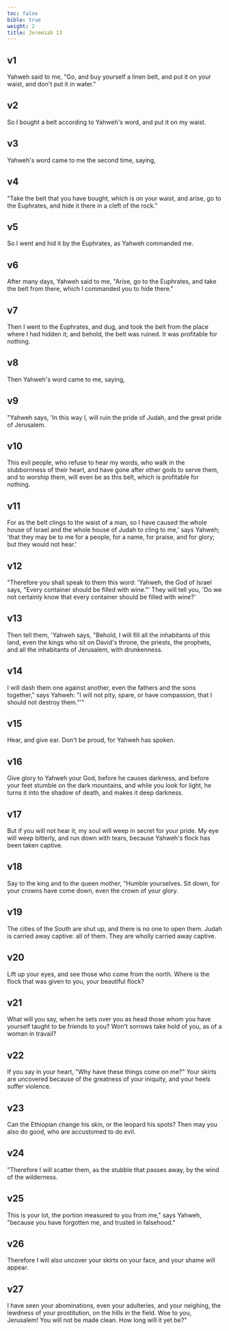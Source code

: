 ```yaml
---
toc: false
bible: true
weight: 2
title: Jeremiah 13
---
```




## v1 
Yahweh said to me, "Go, and buy yourself a linen belt, and put it on your waist, and don't put it in water." 

## v2 
So I bought a belt according to Yahweh's word, and put it on my waist. 

## v3 
Yahweh's word came to me the second time, saying, 

## v4 
"Take the belt that you have bought, which is on your waist, and arise, go to the Euphrates, and hide it there in a cleft of the rock." 

## v5 
So I went and hid it by the Euphrates, as Yahweh commanded me. 

## v6 
After many days, Yahweh said to me, "Arise, go to the Euphrates, and take the belt from there, which I commanded you to hide there." 

## v7 
Then I went to the Euphrates, and dug, and took the belt from the place where I had hidden it; and behold, the belt was ruined. It was profitable for nothing. 

## v8 
Then Yahweh's word came to me, saying, 

## v9 
"Yahweh says, 'In this way I, will ruin the pride of Judah, and the great pride of Jerusalem. 

## v10 
This evil people, who refuse to hear my words, who walk in the stubbornness of their heart, and have gone after other gods to serve them, and to worship them, will even be as this belt, which is profitable for nothing. 

## v11 
For as the belt clings to the waist of a man, so I have caused the whole house of Israel and the whole house of Judah to cling to me,' says Yahweh; 'that they may be to me for a people, for a name, for praise, and for glory; but they would not hear.' 

## v12 
"Therefore you shall speak to them this word: 'Yahweh, the God of Israel says, "Every container should be filled with wine."' They will tell you, 'Do we not certainly know that every container should be filled with wine?' 

## v13 
Then tell them, 'Yahweh says, "Behold, I will fill all the inhabitants of this land, even the kings who sit on David's throne, the priests, the prophets, and all the inhabitants of Jerusalem, with drunkenness. 

## v14 
I will dash them one against another, even the fathers and the sons together," says Yahweh: "I will not pity, spare, or have compassion, that I should not destroy them."'" 

## v15 
Hear, and give ear. Don't be proud, for Yahweh has spoken. 

## v16 
Give glory to Yahweh your God, before he causes darkness, and before your feet stumble on the dark mountains, and while you look for light, he turns it into the shadow of death, and makes it deep darkness. 

## v17 
But if you will not hear it, my soul will weep in secret for your pride. My eye will weep bitterly, and run down with tears, because Yahweh's flock has been taken captive. 

## v18 
Say to the king and to the queen mother, "Humble yourselves. Sit down, for your crowns have come down, even the crown of your glory. 

## v19 
The cities of the South are shut up, and there is no one to open them. Judah is carried away captive: all of them. They are wholly carried away captive. 

## v20 
Lift up your eyes, and see those who come from the north. Where is the flock that was given to you, your beautiful flock? 

## v21 
What will you say, when he sets over you as head those whom you have yourself taught to be friends to you? Won't sorrows take hold of you, as of a woman in travail? 

## v22 
If you say in your heart, "Why have these things come on me?" Your skirts are uncovered because of the greatness of your iniquity, and your heels suffer violence. 

## v23 
Can the Ethiopian change his skin, or the leopard his spots? Then may you also do good, who are accustomed to do evil. 

## v24 
"Therefore I will scatter them, as the stubble that passes away, by the wind of the wilderness. 

## v25 
This is your lot, the portion measured to you from me," says Yahweh, "because you have forgotten me, and trusted in falsehood." 

## v26 
Therefore I will also uncover your skirts on your face, and your shame will appear. 

## v27 
I have seen your abominations, even your adulteries, and your neighing, the lewdness of your prostitution, on the hills in the field. Woe to you, Jerusalem! You will not be made clean. How long will it yet be?"
